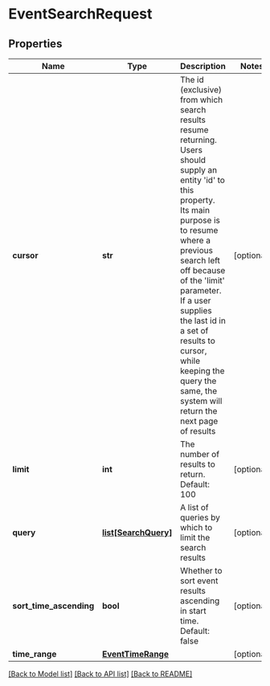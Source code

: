 # EventSearchRequest

## Properties
Name | Type | Description | Notes
------------ | ------------- | ------------- | -------------
**cursor** | **str** | The id (exclusive) from which search results resume returning.  Users should supply an entity &#39;id&#39; to this property.  Its main purpose is to resume where a previous search left off because of the &#39;limit&#39; parameter.  If a user supplies the last id in a set of results to cursor, while keeping the query the same, the system will return the next page of results | [optional] 
**limit** | **int** | The number of results to return.  Default: 100 | [optional] 
**query** | [**list[SearchQuery]**](SearchQuery.md) | A list of queries by which to limit the search results | [optional] 
**sort_time_ascending** | **bool** | Whether to sort event results ascending in start time.  Default: false | [optional] 
**time_range** | [**EventTimeRange**](EventTimeRange.md) |  | [optional] 

[[Back to Model list]](../README.md#documentation-for-models) [[Back to API list]](../README.md#documentation-for-api-endpoints) [[Back to README]](../README.md)


